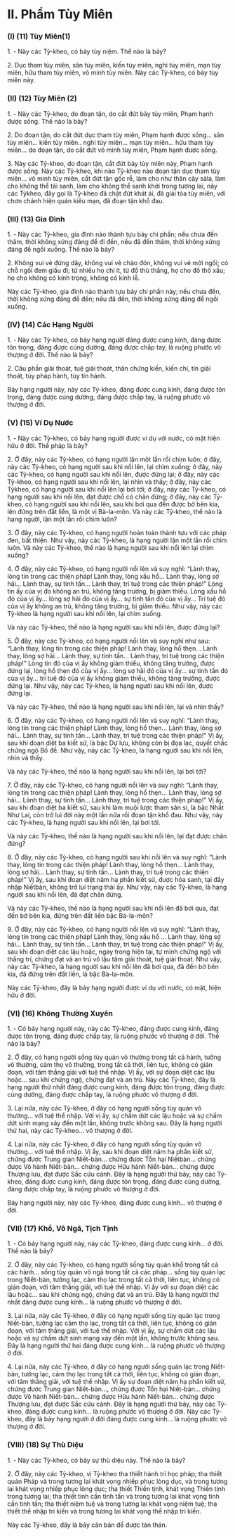 # II. Phẩm Tùy Miên

### (I) (11) Tùy Miên(1)
<!--pg-->
1\. - Này các Tỷ-kheo, có bảy tùy niệm. Thế nào là bảy?

<!--pg-->
2\. Dục tham tùy miên, sân tùy miên, kiến tùy miên, nghi tùy miên, mạn tùy miên, hữu tham tùy miên, vô
minh tùy miên. Này các Tỷ-kheo, có bảy tùy miên này.

### (II) (12) Tùy Miên (2)

<!--pg-->
1\. - Này các Tỷ-kheo, do đoạn tận, do cắt đứt bảy tùy miên, Phạm hạnh được sống. Thế nào là bảy?

<!--pg-->
2\. Do đoạn tận, do cắt đứt dục tham tùy miên, Phạm hạnh được sống... sân tùy miên... kiến tùy miên..
nghi tùy miên... mạn tùy miên... hữu tham tùy miên... do đoạn tận, do cắt đứt vô minh tùy miên, Phạm
hạnh được sống.

<!--pg-->
3\. Này các Tỷ-kheo, do đoạn tận, cắt đứt bảy tùy miên này, Phạm hạnh được sống. Này các Tỷ-kheo,
khi nào Tỷ-kheo nào đoạn tận dục tham tùy miên... vô minh tùy miên, cắt đứt tận gốc rễ, làm cho như
thân cây sàla, làm cho không thể tái sanh, làm cho không thể sanh khởi trong tương lai, này các Tỷkheo, đây gọi là Tỷ-kheo đã chặt đứt khát ái, đã giải tỏa tùy miên, với chơn chánh hiện quán kiêu mạn,
đã đoạn tận khổ đau.

### (III) (13) Gia Ðình

<!--pg-->
1\. - Này các Tỷ-kheo, gia đình nào thành tựu bảy chi phần; nếu chưa đến thăm, thời không xứng đáng để
đi đến, nếu đã đến thăm, thời không xứng đáng để ngồi xuống. Thế nào là bảy?

<!--pg-->
2\. Không vui vẻ đứng dậy, không vui vẻ chào đón, không vui vẻ mời ngồi; có chỗ ngồi đem giấu đi; từ
nhiều họ chí ít, từ đồ thù thắng, họ cho đồ thô xấu; họ cho không có kính trọng, không có kính lễ.

Này các Tỷ-kheo, gia đình nào thành tựu bảy chi phần này; nếu chưa đến, thời không xứng đáng để đến;
nếu đã đến, thời không xứng đáng để ngồi xuống.

### (IV) (14) Các Hạng Người

<!--pg-->
1\. - Này các Tỷ-kheo, có bảy hạng người đáng được cung kính, đáng được tôn trọng, đáng được cúng
dường, đáng được chắp tay, là ruộng phước vô thượng ở đời. Thế nào là bảy?

<!--pg-->
2\. Câu phần giải thoát, tuệ giải thoát, thân chứng kiến, kiến chí, tín giải thoát, tùy pháp hành, tùy tín
hành.

Bảy hạng người này, này các Tỷ-kheo, đáng được cung kính, đáng được tôn trọng, đáng được cúng
dường, đáng được chắp tay, là ruộng phước vô thượng ở đời.

### (V) (15) Ví Dụ Nước

<!--pg-->
1\. - Này các Tỷ-kheo, có bảy hạng người được ví dụ với nước, có mặt hiện hữu ở đời. Thế pháp là bảy?

<!--pg-->
2\. Ở đây, này các Tỷ-kheo, có hạng người lặn một lần rồi chìm luôn; ở đây, này các Tỷ-kheo, có hạng
người sau khi nổi lên, lại chìm xuống; ở đây, này các Tỷ-kheo, có hạng người sau khi nổi lên, được
đứng lại; ở đây, này các Tỷ-kheo, có hạng người sau khi nổi lên, lại nhìn và thấy; ở đây, này các Tỷkheo, có hạng người sau khi nổi lên lại bơi tới; ở đây, này các Tỷ-kheo, có hạng người sau khi nổi lên,
đạt được chỗ có chân đứng; ở đây, này các Tỷ-kheo, có hạng người sau khi nổi lên, sau khi bơi qua đến
được bờ bên kia, lên đứng trên đất liền, là một vị Bà-la-môn. Và này các Tỷ-kheo, thế nào là hạng
người, lặn một lần rồi chìm luôn?

<!--pg-->
3\. Ở đây, này các Tỷ-kheo, có hạng người hoàn toàn thành tựu với các pháp đen, bất thiện. Như vậy, này
các Tỷ-kheo, là hạng người lặn một lần rồi chìm luôn. Và này các Tỷ-kheo, thế nào là hạng người sau
khi nổi lên lại chìm xuống?

<!--pg-->
4\. Ở đây, này các Tỷ-kheo, có hạng người nổi lên và suy nghĩ: “Lành thay, lòng tin trong các thiện pháp!
Lành thay, lòng xấu hổ... Lành thay, lòng sợ hãi... Lành thay, sự tinh tấn... Lành thay, trí tuệ trong các
thiện pháp!” Lòng tin ấy của vị đo không an trú, không tăng trưởng, bị giảm thiểu. Lòng xấu hổ đó của
vị ấy... lòng sợ hãi đó của vị ấy... sự tinh tấn đó của vị ấy... Trí tuệ đó của vị ấy không an trú, không tăng
trưởng, bị giảm thiểu. Như vậy, này các Tỷ-kheo là hạng người sau khi nổi lên, lại chìm xuống.

Và này các Tỷ-kheo, thế nào là hạng người sau khi nổi lên, được đứng lại?

<!--pg-->
5\. Ở đây, này các Tỷ-kheo, có hạng người nổi lên và suy nghĩ như sau: “Lành thay, lòng tin trong các
thiện pháp! Lành thay, lòng hổ thẹn... Lành thay, lòng sợ hãi... Lành thay, sự tinh tấn... Lành thay, trí tuệ
trong các thiện pháp!” Lòng tin đó của vị ấy không giảm thiểu, không tăng trưởng, được đứng lại, lòng
hổ thẹn đó của vị ấy... lòng sợ hãi đó của vị ấy... sự tinh tấn đó của vị ấy... trí tuệ đó của vị ấy không
giảm thiểu, không tăng trưởng, được đứng lại. Như vậy, này các Tỷ-kheo, là hạng người sau khi nổi lên,
được đứng lại.

Và này các Tỷ-kheo, thế nào là hạng người sau khi nổi lên, lại và nhìn thấy?

<!--pg-->
6\. Ở đây, này các Tỷ-kheo, có hạng người nổi lên và suy nghĩ: “Lành thay, lòng tin trong các thiện pháp!
Lành thay, lòng hổ thẹn... Lành thay, lòng sợ hãi... Lành thay, sự tinh tấn... Lành thay, trí tuệ trong các
thiện pháp!” Vị ấy, sau khi đoạn diệt ba kiết sử, là bậc Dự lưu, không còn bị đọa lạc, quyết chắc chứng
ngộ Bồ đề. Như vậy, này các Tỷ-kheo, là hạng người sau khi nổi lên, nhìn và thấy.

Và này các Tỷ-kheo, thế nào là hạng người sau khi nổi lên, lại bơi tới?

<!--pg-->
7\. Ở đây, này các Tỷ-kheo, có hạng người nổi lên và suy nghĩ: “Lành thay, lòng tin trong các thiện pháp!
Lành thay, lòng hổ thẹn... Lành thay, lòng sợ hãi... Lành thay, sự tinh tấn... Lành thay, trí tuệ trong các
thiện pháp!” Vị ấy, sau khi đoạn diệt ba kiết sử, sau khi làm muội lược tham sân si, là bậc Nhất Như Lai,
còn trở lui đời này một lần nữa rồi đoạn tận khổ đau. Như vậy, này các Tỷ-kheo, là hạng người sau khi
nổi lên, lại bơi tới.

Và này các Tỷ-kheo, thế nào là hạng người sau khi nổi lên, lại đạt được chân đứng?

<!--pg-->
8\. Ở đây, này các Tỷ-kheo, có hạng người sau khi nổi lên và suy nghĩ: “Lành thay, lòng tin trong các
thiện pháp! Lành thay, lòng hổ thẹn... Lành thay, lòng sợ hãi... Lành thay, sự tinh tấn... Lành thay, trí tuệ
trong các thiện pháp!” Vị ấy, sau khi đoạn diệt năm hạ phần kiết sử, được hóa sanh, tại đấy nhập Niếtbàn, không trở lui trạng thái ấy. Như vậy, này các Tỷ-kheo, là hạng người sau khi nổi lên, đã đạt chân
đứng.

Và này các Tỷ-kheo, thế nào là hạng người sau khi nổi lên đã bơi qua, đạt đến bờ bên kia, đứng trên đất
liền bậc Bà-la-môn?

<!--pg-->
9\. Ở đây, này các Tỷ-kheo, có hạng người nổi lên và suy nghĩ: “Lành thay, lòng tin trong các thiện pháp!
Lành thay, lòng xấu hổ ... Lành thay, lòng sợ hãi... Lành thay, sự tinh tấn... Lành thay, trí tuệ trong các
thiện pháp!” Vị ấy, sau khi đoạn diệt các lậu hoặc, ngay trong hiện tại, tự mình chứng ngộ với thắng trí,
chứng đạt và an trú vô lậu tâm giải thoát, tuệ giải thoát. Như vậy, này các Tỷ-kheo, là hạng người sau
khi nổi lên đã bơi qua, đã đến bờ bên kia, đã đứng trên đất liền, là bậc Bà-la-môn.

Này các Tỷ-kheo, đây là bảy hạng người được ví dụ với nước, có mặt, hiện hữu ở đời.

### (VI) (16) Không Thường Xuyên

<!--pg-->
1\. - Có bảy hạng người này, này các Tỷ-kheo, đáng được cung kính, đáng được tôn trọng, đáng được
chắp tay, là ruộng phước vô thượng ở đời. Thế nào là bảy?

<!--pg-->
2\. Ở đây, có hạng người sống tùy quán vô thường trong tất cả hành, tưởng vô thường, cảm thọ vô
thường, trong tất cả thời, liên tục, không có gián đoạn, với tâm thắng giải với tuệ thể nhập. Vị ấy, với sự
đoạn diệt các lậu hoặc... sau khi chứng ngộ, chứng đạt và an trú. Này các Tỷ-kheo, đây là hạng người
thứ nhất đáng được cung kính, đáng được tôn trọng, đáng được cúng dường, đáng được chắp tay, là
ruộng phước vô thượng ở đời.

<!--pg-->
3\. Lại nữa, này các Tỷ-kheo, ở đây có hạng người sống tùy quán vô thường... với tuệ thể nhập. Với vị
ấy, sự chấm dứt các lậu hoặc và sự chấm dứt sinh mạng xảy đến một lần, không trước không sau. Ðây là
hạng người thứ hai, này các Tỷ-kheo... vô thượng ở đời.

<!--pg-->
4\. Lại nữa, này các Tỷ-kheo, ở đây có hạng người sống tùy quán vô thường... với tuệ thể nhập. Vị ấy,
sau khi đoạn diệt năm hạ phần kiết sử, chứng được Trung gian Niết-bàn... chứng được Tổn hại Niếtbàn... chứng được Vô hành Niết-bàn... chứng được Hữu hành Niết-bàn... chứng được Thượng lưu, đạt
được Sắc cứu cánh. Ðây là hạng người thứ bảy, này các Tỷ-kheo, đáng được cung kính, đáng được tôn
trọng, đáng được cúng dường, đáng được chắp tay, là ruộng phước vô thượng ở đời.

Bảy hạng người này, này các Tỷ-kheo, đáng được cung kính... vô thượng ở đời.

### (VII) (17) Khổ, Vô Ngã, Tịch Tịnh

<!--pg-->
1\. - Có bảy hạng người này, này các Tỷ-kheo, đáng được cung kính... ở đời. Thế nào là bảy?

<!--pg-->
2\. Ở đây, này các Tỷ-kheo, có hạng người sống tùy quán khổ trong tất cả các hành... sống tùy quán vô
ngã trong tất cả các pháp... sống tùy quán lạc trong Niết-bàn, tưởng lạc, cảm thọ lạc trong tất cả thời,
liên tục, không có gián đoạn, với tâm thắng giải, với tuệ thể nhập. Vị ấy với sự đoạn diệt các lậu hoặc...
sau khi chứng ngộ, chứng đạt và an trú. Ðây là hạng người thứ nhất đáng được cung kính... là ruộng
phước vô thượng ở đời.

<!--pg-->
3\. Lại nữa, này các Tỷ-kheo, ở đây có hạng người sống tùy quán lạc trong Niết-bàn, tưởng lạc cảm thọ
lạc, trong tất cả thời, liên tục, không có gián đoạn, với tâm thắng giải, với tuệ thể nhập. Với vị ấy, sự
chấm dứt các lậu hoặc và sự chấm dứt sinh mạng xảy đến một lần, không trước không sau. Ðây là hạng
người thứ hai đáng được cung kính... là ruộng phước vô thượng ở đời.

<!--pg-->
4\. Lại nữa, này các Tỷ-kheo, ở đây có hạng người sống quán lạc trong Niết-bàn, tưởng lạc, cảm thọ lạc
trong tất cả thời, liên tục, không có gián đoạn, với tâm thắng giải, với tuệ thể nhập. Vị ấy sự đoạn diệt
năm hạ phần kiết sử, chứng được Trung gian Niết-bàn..., chứng được Tổn hại Niết-bàn... chứng được
Vô hành Niết-bàn... chứng được Hữu hành Niết-bàn... chứng được Thượng lưu, đạt được Sắc cứu cánh.
Ðây là hạng người thứ bảy, này các Tỷ-kheo, đáng được cung kính... là ruộng phước vô thượng ở đời.
Này các Tỷ-kheo, đây là bảy hạng người ở đời đáng được cung kính... là ruộng phước vô thượng ở đời.

### (VIII) (18) Sự Thù Diệu

<!--pg-->
1\. - Này các Tỷ-kheo, có bảy sự thù diệu này. Thế nào là bảy?

<!--pg-->
2\. Ở đây, này các Tỷ-kheo, vị Tỷ-kheo tha thiết hành trì học pháp; tha thiết quán Pháp và trong tương lai
khát vọng nhiếp phục lòng dục, và trong tương lai khát vọng nhiếp phục lòng dục; tha thiết Thiền tịnh,
khát vọng Thiền tịnh trong tương lai; tha thiết tinh cần tinh tấn và trong tương lai khát vọng tinh cần tinh
tấn; tha thiết niệm tuệ và trong tương lai khát vọng niệm tuệ; tha thiết thể nhập tri kiến và trong tương
lai khát vọng thể nhập tri kiến.

Này các Tỷ-kheo, đây là bảy căn bản để được tán thán.

